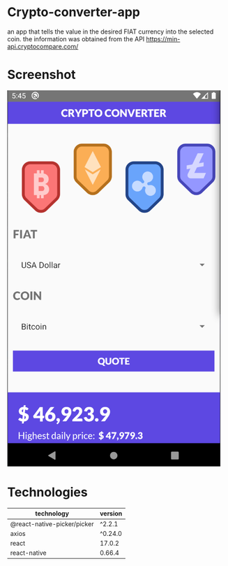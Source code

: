 # Crypto-converter-app

an app that tells the value in the desired FIAT currency into the selected coin. the information was obtained from the API https://min-api.cryptocompare.com/

# Screenshot

![screenshot](https://github.com/yamil-90/crypto-converter-app/blob/main/assets/screenshoots/shoot1.png?raw=true)

# Technologies
 
| technology | version |
|----|----|
|@react-native-picker/picker|^2.2.1|
   |axios|^0.24.0|
   |react|17.0.2|
   |react-native|0.66.4|
